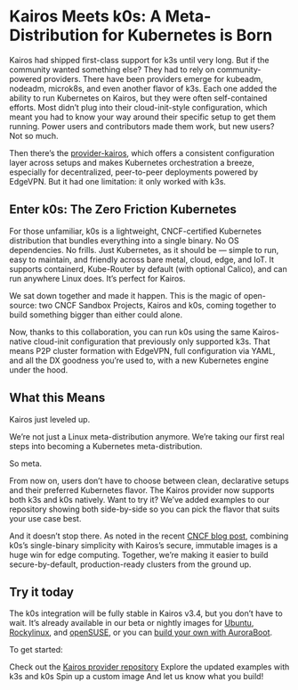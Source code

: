 # Kairos Meets k0s: A Meta-Distribution for Kubernetes is Born

Kairos had shipped first-class support for k3s until very long. But if the community wanted something else? They had to rely on community-powered providers. 
There have been providers emerge for kubeadm, nodeadm, microk8s, and even another flavor of k3s. Each one added the ability to run Kubernetes on Kairos, but they were often self-contained efforts. Most didn’t plug into their cloud-init-style configuration, which meant you had to know your way around their specific setup to get them running. Power users and contributors made them work, but new users? Not so much.

Then there’s the [provider-kairos](https://github.com/kairos-io/provider-kairos), which offers a consistent configuration layer across setups and makes Kubernetes orchestration a breeze, especially for decentralized, peer-to-peer deployments powered by EdgeVPN. But it had one limitation: it only worked with k3s.

## Enter k0s: The Zero Friction Kubernetes

For those unfamiliar, k0s is a lightweight, CNCF-certified Kubernetes distribution that bundles everything into a single binary. No OS dependencies. No frills. Just Kubernetes, as it should be — simple to run, easy to maintain, and friendly across bare metal, cloud, edge, and IoT. It supports containerd, Kube-Router by default (with optional Calico), and can run anywhere Linux does. It’s perfect for Kairos.

We sat down together and made it happen. This is the magic of open-source: two CNCF Sandbox Projects, Kairos and k0s, coming together to build something bigger than either could alone.

Now, thanks to this collaboration, you can run k0s using the same Kairos-native cloud-init configuration that previously only supported k3s. That means P2P cluster formation with EdgeVPN, full configuration via YAML, and all the DX goodness you’re used to, with a new Kubernetes engine under the hood.


## What this Means

Kairos just leveled up.

We’re not just a Linux meta-distribution anymore. We’re taking our first real steps into becoming a Kubernetes meta-distribution.

So meta.

From now on, users don’t have to choose between clean, declarative setups and their preferred Kubernetes flavor. The Kairos provider now supports both k3s and k0s natively. Want to try it? We’ve added examples to our repository showing both side-by-side so you can pick the flavor that suits your use case best.

And it doesn’t stop there. As noted in the recent [CNCF blog post](https://www.cncf.io/blog/2025/03/25/building-secure-kubernetes-edge-images-with-kairos-and-k0s/), combining k0s’s single-binary simplicity with Kairos’s secure, immutable images is a huge win for edge computing. Together, we’re making it easier to build secure-by-default, production-ready clusters from the ground up.


## Try it today

The k0s integration will be fully stable in Kairos v3.4, but you don’t have to wait. It’s already available in our beta or nightly images for [Ubuntu](https://quay.io/repository/kairos/ubuntu), [Rockylinux](https://quay.io/repository/kairos/rockylinux), and [openSUSE](https://quay.io/repository/kairos/opensuse), or you can [build your own with AuroraBoot](https://kairos.io/docs/advanced/build/#auroraboot).

To get started:

Check out the [Kairos provider repository](https://github.com/kairos-io/provider-kairos)
Explore the updated examples with k3s and k0s
Spin up a custom image
And let us know what you build!
